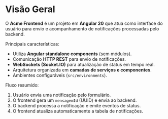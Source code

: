 # Visão Geral

O **Acme Frontend** é um projeto em **Angular 20** que atua como interface do usuário para envio e acompanhamento de notificações processadas pelo backend.

Principais características:

- Utiliza **Angular standalone components** (sem módulos).
- Comunicação **HTTP REST** para envio de notificações.
- **WebSockets (Socket.IO)** para atualização de status em tempo real.
- Arquitetura organizada em **camadas de serviços e componentes**.
- Ambientes configuráveis (`src/environments`).

Fluxo resumido:

1. Usuário envia uma notificação pelo formulário.
2. O frontend gera um `mensagemId` (UUID) e envia ao backend.
3. O backend processa a notificação e emite eventos de status.
4. O frontend atualiza automaticamente a tabela de notificações.
